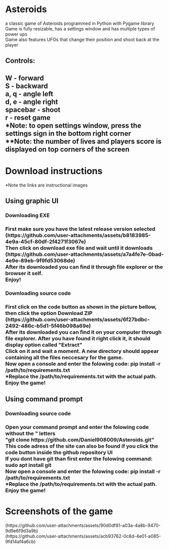 # Asteroids
a classic game of Asteroids programmed in Python with Pygame library <br>
Game is fully resizable, has a settings window and has multiple types of power ups <br>
Game also features UFOs that change their position and shoot back at the player <br>
<h2>Controls:<h2>
W - forward <br>
S - backward <br>
a, q - angle left <br>
d, e - angle right <br>
spacebar - shoot <br>
r - reset game <br>
*Note: to open settings window, press the settings sign in the bottom right corner <br>
**Note: the number of lives and players score is displayed on top corners of the screen <br>
<h1>Download instructions</h1>
*Note the links are instructional images <br>
<h2>Using graphic UI</h2>
<h3>Downloading EXE <h3>
First make sure you have the latest release version selected <br>
(https://github.com/user-attachments/assets/b8183985-4e9a-45cf-80df-2f4271f3067e) <br>
Then click on download exe file and wait until it downloads <br>
(https://github.com/user-attachments/assets/a7a4fe7e-0bad-4e9e-89eb-9f9fd53068de) <br>
After its downloaded you can find it through file explorer or the browser it self. <br>
Enjoy!<br>
<h3>Downloading source code <h3>
First click on the code button as shown in the picture bellow, then click the option Download ZIP <br>
(https://github.com/user-attachments/assets/6f27bdbc-2492-486c-b5d1-5f46b098a69e) <br>
After its downloaded you can find it on your computer through file explorer. After you have found it right click it, it should display option called "Extract" <br>
Click on it and wait a moment. A new directory should appear containing all the files neccesary for the game.<br>
Now open a console and enter the folowing code: pip install -r /path/to/requirements.txt <br>
*Replace the /path/to/requirements.txt with the actual path. <br>
Enjoy the game! <br>
<h2>Using command prompt</h2>
<h3>Downloading source code <h3>
Open your command prompt and enter the folowing code without the " letters <br>
"git clone https://github.com/Daniel908009/Asteroids.git" <br>
This code adress of the site can also be found if you click the code button inside the github repository UI <br>
If you dont have git than first enter the folowing command: sudo apt install git <br>
Now open a console and enter the folowing code: pip install -r /path/to/requirements.txt <br>
*Replace the /path/to/requirements.txt with the actual path. <br>
Enjoy the game! <br>
<h1>Screenshots of the game</h1>
(https://github.com/user-attachments/assets/90d0df81-a03a-4a8b-9470-9d9e6f9d3a9b) <br>
(https://github.com/user-attachments/assets/acb93762-0c8d-4e01-a085-9fd14af4a6cb)

